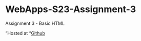 # WebApps-S23-Assignment-3
Assignment 3 - Basic HTML
<p> “Hosted at “<a href="https://github.com/44-563-Web-Apps-S23/44563-webapps-assignment-3-Moparthy1999/settings/pages">Github</a></p>